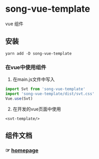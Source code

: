 # song-vue-template
vue 组件

## 安装
```
yarn add -D song-vue-template
```

### 在vue中使用组件

1. 在main.js文件中写入

``` javascript
import Svt from 'song-vue-template'
import 'song-vue-template/dist/svt.css'
Vue.use(Svt)

```

2. 在开发的vue页面中使用
```
<svt-template/>
```

## 组件文档

### ☞ [homepage](https://blog.websong.xin/tool/song-vue-template/)
